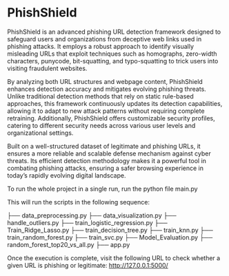 # PhishShield
PhishShield is an advanced phishing URL detection framework designed to safeguard users and organizations from deceptive web links used in phishing attacks. It employs a robust approach to identify visually misleading URLs that exploit techniques such as homographs, zero-width characters, punycode, bit-squatting, and typo-squatting to trick users into visiting fraudulent websites.

By analyzing both URL structures and webpage content, PhishShield enhances detection accuracy and mitigates evolving phishing threats. Unlike traditional detection methods that rely on static rule-based approaches, this framework continuously updates its detection capabilities, allowing it to adapt to new attack patterns without requiring complete retraining. Additionally, PhishShield offers customizable security profiles, catering to different security needs across various user levels and organizational settings.

Built on a well-structured dataset of legitimate and phishing URLs, it ensures a more reliable and scalable defense mechanism against cyber threats. Its efficient detection methodology makes it a powerful tool in combating phishing attacks, ensuring a safer browsing experience in today’s rapidly evolving digital landscape.

To run the whole project in a single run, run the python file main.py

This will run the scripts in the following sequence:

├── data_preprocessing.py
├── data_visualization.py
├── handle_outliers.py
├── train_logistic_regression.py
├── Train_Ridge_Lasso.py
├── train_decision_tree.py
├── train_knn.py
├── train_random_forest.py
├── train_svc.py
├── Model_Evaluation.py
├── random_forest_top20_vs_all.py
├── app.py

Once the execution is complete, visit the following URL to check whether a given URL is phishing or legitimate:
http://127.0.0.1:5000/



